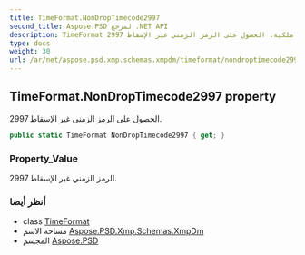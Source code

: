 ```yaml
---
title: TimeFormat.NonDropTimecode2997
second_title: Aspose.PSD لمرجع .NET API
description: TimeFormat ملكية. الحصول على الرمز الزمني غير الإسقاط 2997.
type: docs
weight: 30
url: /ar/net/aspose.psd.xmp.schemas.xmpdm/timeformat/nondroptimecode2997/
---
```

## TimeFormat.NonDropTimecode2997 property

الحصول على الرمز الزمني غير الإسقاط 2997.

```csharp
public static TimeFormat NonDropTimecode2997 { get; }
```

### Property_Value

الرمز الزمني غير الإسقاط 2997.

### أنظر أيضا

* class [TimeFormat](../)
* مساحة الاسم [Aspose.PSD.Xmp.Schemas.XmpDm](../../timeformat/)
* المجسم [Aspose.PSD](../../../)


